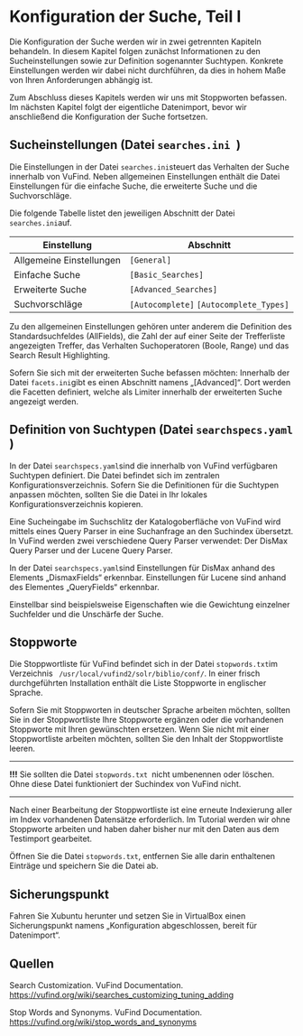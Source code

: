 # Konfiguration der Suche, Teil I

Die Konfiguration der Suche werden wir in zwei getrennten Kapiteln behandeln. In diesem Kapitel folgen zunächst Informationen zu den Sucheinstellungen sowie zur Definition sogenannter Suchtypen. Konkrete Einstellungen werden wir dabei nicht durchführen, da dies in hohem Maße von Ihren Anforderungen abhängig ist.

Zum Abschluss dieses Kapitels werden wir uns mit Stoppworten befassen. Im nächsten Kapitel folgt der eigentliche Datenimport, bevor wir anschließend die Konfiguration der Suche fortsetzen.

## Sucheinstellungen (Datei ```searches.ini ```)

Die Einstellungen in der Datei ```searches.ini```steuert das Verhalten der Suche innerhalb von VuFind. Neben allgemeinen Einstellungen enthält die Datei Einstellungen für die einfache Suche, die erweiterte Suche und die Suchvorschläge.

Die folgende Tabelle listet den jeweiligen Abschnitt der Datei ```searches.ini```auf.


| Einstellung | Abschnitt |
| ------------- | ------------- |
| Allgemeine Einstellungen | ```[General]``` |
| Einfache Suche | ```[Basic_Searches]``` |
| Erweiterte Suche | ```[Advanced_Searches]``` |
| Suchvorschläge | ```[Autocomplete]``` ```[Autocomplete_Types]``` |

Zu den allgemeinen Einstellungen gehören unter anderem die Definition des Standardsuchfeldes (AllFields), die Zahl der auf einer Seite der Trefferliste angezeigten Treffer, das Verhalten Suchoperatoren (Boole, Range) und das Search Result Highlighting.

Sofern Sie sich mit der erweiterten Suche befassen möchten: Innerhalb der Datei ```facets.ini```gibt es einen Abschnitt namens „\[Advanced\]“. Dort werden die Facetten definiert, welche als Limiter innerhalb der erweiterten Suche angezeigt werden.

## Definition von Suchtypen (Datei ```searchspecs.yaml ```)

In der Datei ```searchspecs.yaml```sind die innerhalb von VuFind verfügbaren Suchtypen definiert. Die Datei befindet sich im zentralen Konfigurationsverzeichnis. Sofern Sie die Definitionen für die Suchtypen anpassen möchten, sollten Sie die Datei in Ihr lokales Konfigurationsverzeichnis kopieren.

Eine Sucheingabe im Suchschlitz der Katalogoberfläche von VuFind wird mittels eines Query Parser in eine Suchanfrage an den Suchindex übersetzt. In VuFind werden zwei verschiedene Query Parser verwendet: Der DisMax Query Parser und der Lucene Query Parser.

In der Datei ```searchspecs.yaml```sind Einstellungen für DisMax anhand des Elements „DismaxFields“ erkennbar. Einstellungen für Lucene sind anhand des Elementes „QueryFields“ erkennbar.

Einstellbar sind beispielsweise Eigenschaften wie die Gewichtung einzelner Suchfelder und die Unschärfe der Suche.

## Stoppworte

Die Stoppwortliste für VuFind befindet sich in der Datei ```stopwords.txt```im Verzeichnis ``` /usr/local/vufind2/solr/biblio/conf/```. In einer frisch durchgeführten Installation enthält die Liste Stoppworte in englischer Sprache.

Sofern Sie mit Stoppworten in deutscher Sprache arbeiten möchten, sollten Sie in der Stoppwortliste Ihre Stoppworte ergänzen oder die vorhandenen Stoppworte mit Ihren gewünschten ersetzen. Wenn Sie nicht mit einer Stoppwortliste arbeiten möchten, sollten Sie den Inhalt der Stoppwortliste leeren.

  --------- ----------------------------------------------------------------------------------------------------------------------------------------------------
  **!!!**   Sie sollten die Datei ```stopwords.txt ```nicht umbenennen oder löschen. Ohne diese Datei funktioniert der Suchindex von VuFind nicht.
  --------- ----------------------------------------------------------------------------------------------------------------------------------------------------

Nach einer Bearbeitung der Stoppwortliste ist eine erneute Indexierung aller im Index vorhandenen Datensätze erforderlich. Im Tutorial werden wir ohne Stoppworte arbeiten und haben daher bisher nur mit den Daten aus dem Testimport gearbeitet.

Öffnen Sie die Datei ```stopwords.txt```, entfernen Sie alle darin enthaltenen Einträge und speichern Sie die Datei ab.

## Sicherungspunkt

Fahren Sie Xubuntu herunter und setzen Sie in VirtualBox einen Sicherungspunkt namens „Konfiguration abgeschlossen, bereit für Datenimport“.

## Quellen

Search Customization. VuFind Documentation.
<https://vufind.org/wiki/searches_customizing_tuning_adding>

Stop Words and Synonyms. VuFind Documentation.
<https://vufind.org/wiki/stop_words_and_synonyms>
